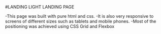 #LANDING LIGHT LANDING PAGE

-This page was built with pure html and css.
-It is also very responsive to screens of different sizes such as tablets and mobile phones.
-Most of the positioning was achieved using CSS Grid and Flexbox